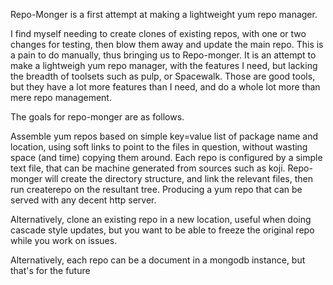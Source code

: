 Repo-Monger is a first attempt at making a lightweight yum repo manager.

I find myself needing to create clones of existing repos, with one or two
changes for testing, then blow them away and update the main repo.  This is a 
pain to do manually, thus bringing us to Repo-monger.  It is an attempt to make
a lightweigh yum repo manager, with the features I need, but lacking the breadth
of toolsets such as pulp, or Spacewalk.  Those are good tools, but they have a
lot more features than I need, and do a whole lot more than mere repo management.

The goals for repo-monger are as follows.

Assemble yum repos based on simple key=value list of package name and location, 
using soft links to point to the files in question, without wasting space (and time)
copying them around. Each repo is configured by a simple text file, that can 
be machine generated from sources such as koji. Repo-monger will create the directory
structure, and link the relevant files, then run createrepo on the resultant tree.
Producing a yum repo that can be served with any decent http server.

Alternatively, clone an existing repo in a new location, useful when doing cascade
style updates, but you want to be able to freeze the original repo while you
work on issues.

Alternatively, each repo can be a document in a mongodb instance, but that's
for the future



